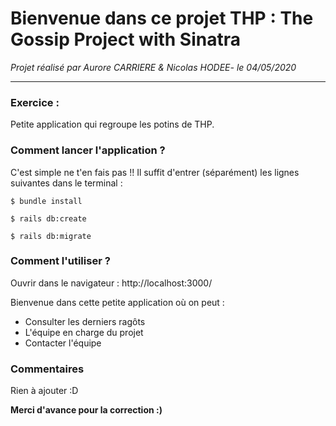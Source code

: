 # Bienvenue dans ce projet THP : The Gossip Project with Sinatra

*Projet réalisé par Aurore CARRIERE & Nicolas HODEE- le 04/05/2020*

***********************

### Exercice :

Petite application qui regroupe les potins de THP.


### Comment lancer l'application ?

C'est simple ne t'en fais pas !!
Il suffit d'entrer (séparément) les lignes suivantes dans le terminal :

```
$ bundle install

$ rails db:create

$ rails db:migrate
```

### Comment l'utiliser ?

Ouvrir dans le navigateur : http://localhost:3000/

Bienvenue dans cette petite application où on peut :
* Consulter les derniers ragôts
* L'équipe en charge du projet
* Contacter l'équipe


### Commentaires

Rien à ajouter :D

**Merci d'avance pour la correction :)**